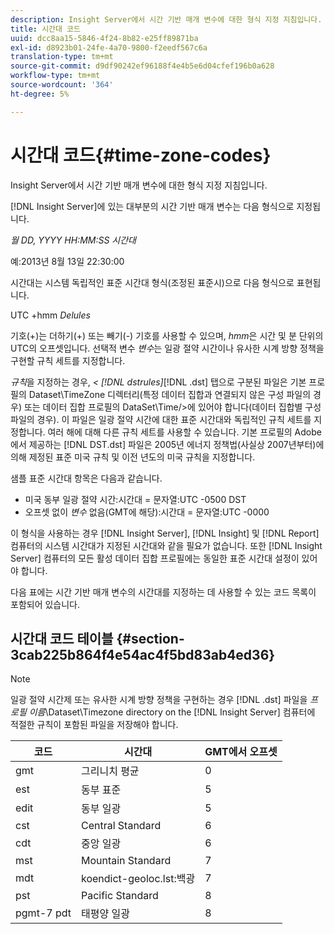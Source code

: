 ```yaml
---
description: Insight Server에서 시간 기반 매개 변수에 대한 형식 지정 지침입니다.
title: 시간대 코드
uuid: dcc8aa15-5846-4f24-8b82-e25ff89871ba
exl-id: d8923b01-24fe-4a70-9800-f2eedf567c6a
translation-type: tm+mt
source-git-commit: d9df90242ef96188f4e4b5e6d04cfef196b0a628
workflow-type: tm+mt
source-wordcount: '364'
ht-degree: 5%

---
```


# 시간대 코드{#time-zone-codes}

Insight Server에서 시간 기반 매개 변수에 대한 형식 지정 지침입니다.

[!DNL Insight Server]에 있는 대부분의 시간 기반 매개 변수는 다음 형식으로 지정됩니다.

*월 DD, YYYY HH:MM:SS 시간대*

예:2013년 8월 13일 22:30:00

시간대는 시스템 독립적인 표준 시간대 형식(조정된 표준시)으로 다음 형식으로 표현됩니다.

UTC +hmm *Delules*

기호(+)는 더하기(+) 또는 빼기(-) 기호를 사용할 수 있으며, *hmm*&#x200B;은 시간 및 분 단위의 UTC의 오프셋입니다. 선택적 변수 *변수*&#x200B;는 일광 절약 시간이나 유사한 시계 방향 정책을 구현할 규칙 세트를 지정합니다.

*규칙*&#x200B;을 지정하는 경우, *&lt; [!DNL dstrules]*[!DNL .dst] 탭으로 구분된 파일은 기본 프로필의 Dataset\TimeZone 디렉터리(특정 데이터 집합과 연결되지 않은 구성 파일의 경우) 또는 데이터 집합 프로필의 DataSet\Time/>에 있어야 합니다(데이터 집합별 구성 파일의 경우). 이 파일은 일광 절약 시간에 대한 표준 시간대와 독립적인 규칙 세트를 지정합니다. 여러 해에 대해 다른 규칙 세트를 사용할 수 있습니다. 기본 프로필의 Adobe에서 제공하는 [!DNL DST.dst] 파일은 2005년 에너지 정책법(사실상 2007년부터)에 의해 제정된 표준 미국 규칙 및 이전 년도의 미국 규칙을 지정합니다.

샘플 표준 시간대 항목은 다음과 같습니다.

* 미국 동부 일광 절약 시간:시간대 = 문자열:UTC -0500 DST
* 오프셋 없이 *변수* 없음(GMT에 해당):시간대 = 문자열:UTC -0000

이 형식을 사용하는 경우 [!DNL Insight Server], [!DNL Insight] 및 [!DNL Report] 컴퓨터의 시스템 시간대가 지정된 시간대와 같을 필요가 없습니다. 또한 [!DNL Insight Server] 컴퓨터의 모든 활성 데이터 집합 프로필에는 동일한 표준 시간대 설정이 있어야 합니다.

다음 표에는 시간 기반 매개 변수의 시간대를 지정하는 데 사용할 수 있는 코드 목록이 포함되어 있습니다.

## 시간대 코드 테이블 {#section-3cab225b864f4e54ac4f5bd83ab4ed36}

>[!NOTE]
>
>일광 절약 시간제 또는 유사한 시계 방향 정책을 구현하는 경우 [!DNL .dst] 파일을 *프로필 이름*\Dataset\Timezone directory on the [!DNL Insight Server] 컴퓨터에 적절한 규칙이 포함된  파일을 저장해야 합니다.

| 코드 | 시간대 | GMT에서 오프셋 |
|---|---|---|
| gmt | 그리니치 평균 | 0 |
| est | 동부 표준 | 5 |
| edit | 동부 일광 | 5 |
| cst | Central Standard | 6 |
| cdt | 중앙 일광 | 6 |
| mst | Mountain Standard | 7 |
| mdt | koendict-geoloc.lst:백광 | 7 |
| pst | Pacific Standard | 8 |
| pgmt-7 pdt | 태평양 일광 | 8 |
